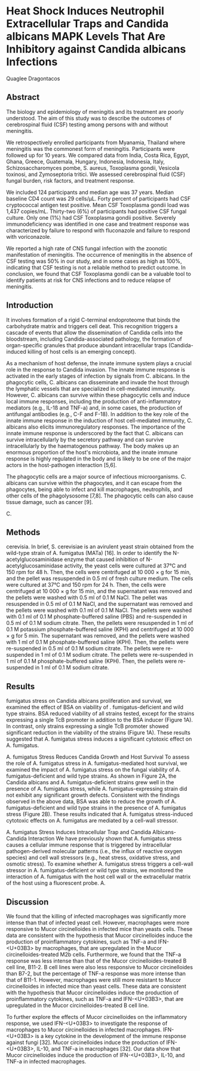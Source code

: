 # Heat Shock Induces Neutrophil Extracellular Traps and Candida albicans MAPK Levels That Are Inhibitory against Candida albicans Infections
Quaglee Dragontacos


## Abstract
The biology and epidemiology of meningitis and its treatment are poorly understood. The aim of this study was to describe the outcomes of cerebrospinal fluid (CSF) testing among persons with and without meningitis.

We retrospectively enrolled participants from Myanamia, Thailand where meningitis was the commonest form of meningitis. Participants were followed up for 10 years. We compared data from India, Costa Rica, Egypt, Ghana, Greece, Guatemala, Hungary, Indonesia, Indonesia, Italy, Schizosaccharomyces pombe, S. aureus, Toxoplasma gondii, Vesicola toxinosi, and Zymoseptoria tritici. We assessed cerebrospinal fluid (CSF) fungal burden, risk factors, and treatment response.

We included 124 participants and median age was 37 years. Median baseline CD4 count was 29 cells/µL. Forty percent of participants had CSF cryptococcal antigen test positive. Mean CSF Toxoplasma gondii load was 1,437 copies/mL. Thirty-two (6%) of participants had positive CSF fungal culture. Only one (1%) had CSF Toxoplasma gondii positive. Severely immunodeficiency was identified in one case and treatment response was characterized by failure to respond with fluconazole and failure to respond with voriconazole.

We reported a high rate of CNS fungal infection with the zoonotic manifestation of meningitis. The occurrence of meningitis in the absence of CSF testing was 50% in our study, and in some cases as high as 100%, indicating that CSF testing is not a reliable method to predict outcome. In conclusion, we found that CSF Toxoplasma gondii can be a valuable tool to identify patients at risk for CNS infections and to reduce relapse of meningitis.


## Introduction
It involves formation of a rigid C-terminal endoproteome that binds the carbohydrate matrix and triggers cell deat. This recognition triggers a cascade of events that allow the dissemination of Candida cells into the bloodstream, including Candida-associated pathology, the formation of organ-specific granules that produce abundant intracellular traps (Candida-induced killing of host cells is an emerging concept).

As a mechanism of host defense, the innate immune system plays a crucial role in the response to Candida invasion. The innate immune response is activated in the early stages of infection by signals from C. albicans. In the phagocytic cells, C. albicans can disseminate and invade the host through the lymphatic vessels that are specialized in cell-mediated immunity. However, C. albicans can survive within these phagocytic cells and induce local immune responses, including the production of anti-inflammatory mediators (e.g., IL-1ß and TNF-a) and, in some cases, the production of antifungal antibodies (e.g., C-F and F-18). In addition to the key role of the innate immune response in the induction of host cell-mediated immunity, C. albicans also elicits immunoregulatory responses. The importance of the innate immune response is underscored by the fact that C. albicans can survive intracellularly by the secretory pathway and can survive intracellularly by the haematogenous pathway. The body makes up an enormous proportion of the host's microbiota, and the innate immune response is highly regulated in the body and is likely to be one of the major actors in the host-pathogen interaction [5,6].

The phagocytic cells are a major source of infectious microorganisms. C. albicans can survive within the phagocytes, and it can escape from the phagocytes, being able to infect and kill macrophages, neutrophils, and other cells of the phagolysosome [7,8]. The phagocytic cells can also cause tissue damage, such as cancer [9].

C.


## Methods
cerevisia. In brief, S. cerevisiae is an avirulent yeast strain obtained from the wild-type strain of A. fumigatus (MATa) [16]. In order to identify the N-acetylglucosaminidase enzyme that caused inhibition of N-acetylglucosaminidase activity, the yeast cells were cultured at 37°C and 150 rpm for 48 h. Then, the cells were centrifuged at 10 000 × g for 15 min, and the pellet was resuspended in 0.5 ml of fresh culture medium. The cells were cultured at 37°C and 150 rpm for 24 h. Then, the cells were centrifuged at 10 000 × g for 15 min, and the supernatant was removed and the pellets were washed with 0.5 ml of 0.1 M NaCl. The pellet was resuspended in 0.5 ml of 0.1 M NaCl, and the supernatant was removed and the pellets were washed with 0.1 ml of 0.1 M NaCl. The pellets were washed with 0.1 ml of 0.1 M phosphate-buffered saline (PBS) and re-suspended in 0.5 ml of 0.1 M sodium citrate. Then, the pellets were resuspended in 1 ml of 0.1 M potassium phosphate-buffered saline (KPH) and centrifuged at 10 000 × g for 5 min. The supernatant was removed, and the pellets were washed with 1 ml of 0.1 M phosphate-buffered saline (KPH). Then, the pellets were re-suspended in 0.5 ml of 0.1 M sodium citrate. The pellets were re-suspended in 1 ml of 0.1 M sodium citrate. The pellets were re-suspended in 1 ml of 0.1 M phosphate-buffered saline (KPH). Then, the pellets were re-suspended in 1 ml of 0.1 M sodium citrate.


## Results
fumigatus stress on Candida albicans proliferation and survival, we examined the effect of BSA on viability of . fumigatus-deficient and wild type strains. BSA reduced viability of all strains tested, except for the strains expressing a single TcB promoter in addition to the BSA inducer (Figure 1A). In contrast, only strains expressing a single TcB promoter showed significant reduction in the viability of the strains (Figure 1A). These results suggested that A. fumigatus stress induces a significant cytotoxic effect on A. fumigatus.

A. fumigatus Stress Reduces Candida Growth and Host Survival
To assess the role of A. fumigatus stress in A. fumigatus-mediated host survival, we examined the impact of A. fumigatus stress on the fungal viability of A. fumigatus-deficient and wild type strains. As shown in Figure 2A, the Candida albicans and A. fumigatus-deficient strains grew well in the presence of A. fumigatus stress, while A. fumigatus-expressing strain did not exhibit any significant growth defects. Consistent with the findings observed in the above data, BSA was able to reduce the growth of A. fumigatus-deficient and wild type strains in the presence of A. fumigatus stress (Figure 2B). These results indicated that A. fumigatus stress-induced cytotoxic effects on A. fumigatus are mediated by a cell-wall stressor.

A. fumigatus Stress Induces Intracellular Trap and Candida Albicans-Candida Interaction
We have previously shown that A. fumigatus stress causes a cellular immune response that is triggered by intracellular pathogen-derived molecular patterns (i.e., the influx of reactive oxygen species) and cell wall stressors (e.g., heat stress, oxidative stress, and osmotic stress). To examine whether A. fumigatus stress triggers a cell-wall stressor in A. fumigatus-deficient or wild type strains, we monitored the interaction of A. fumigatus with the host cell wall or the extracellular matrix of the host using a fluorescent probe. A.


## Discussion
We found that the killing of infected macrophages was significantly more intense than that of infected yeast cell. However, macrophages were more responsive to Mucor circinelloides in infected mice than yeasts cells. These data are consistent with the hypothesis that Mucor circinelloides induce the production of proinflammatory cytokines, such as TNF-a and IFN-<U+03B3> by macrophages, that are upregulated in the Mucor circinelloides-treated M2b cells. Furthermore, we found that the TNF-a response was less intense than that of the Mucor circinelloides-treated B cell line, B11-2. B cell lines were also less responsive to Mucor circinelloides than B7-2, but the percentage of TNF-a response was more intense than that of B11-1. However, macrophages were still more resistant to Mucor circinelloides in infected mice than yeast cells. These data are consistent with the hypothesis that Mucor circinelloides induce the production of proinflammatory cytokines, such as TNF-a and IFN-<U+03B3>, that are upregulated in the Mucor circinelloides-treated B cell line.

To further explore the effects of Mucor circinelloides on the inflammatory response, we used IFN-<U+03B3> to investigate the response of macrophages to Mucor circinelloides in infected macrophages. IFN-<U+03B3> is a key cytokine in the development of the immune response against fungi [32]. Mucor circinelloides induce the production of IFN-<U+03B3>, IL-10, and TNF-a in macrophages [32]. Our data show that Mucor circinelloides induce the production of IFN-<U+03B3>, IL-10, and TNF-a in infected macrophages.
